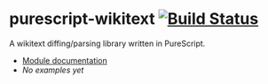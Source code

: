 purescript-wikitext [![Build Status](https://api.travis-ci.org/AKST/purescript-wikitext.svg)](https://travis-ci.org/AKST/purescript-wikitext?branch=master)
==================



A wikitext diffing/parsing library written in PureScript.

- [Module documentation](docs.md)
- _No examples yet_
